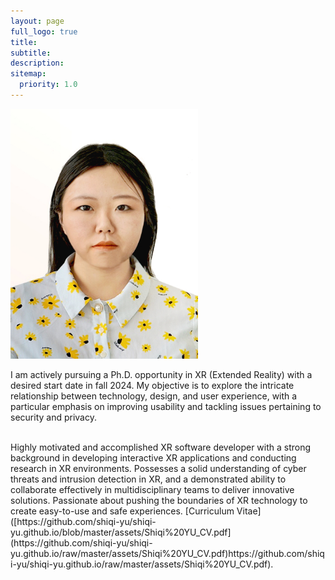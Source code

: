 ```yaml
---
layout: page
full_logo: true
title: 
subtitle: 
description:  
sitemap:
  priority: 1.0
---
```

<img src="assets/img/photo.jpg" alt="Your Name" style="width: 300px; height: 400px;">
<p class="describe-text">I am actively pursuing a Ph.D. opportunity in XR (Extended Reality) with a desired start date in fall 2024. My objective is to explore the intricate relationship between technology, design, and user experience, with a particular emphasis on improving usability and tackling issues pertaining to security and privacy.</p>
<br>
Highly motivated and accomplished XR software developer with a strong background in developing interactive XR applications and conducting research in XR environments. Possesses a solid understanding of cyber threats and intrusion detection in XR, and a demonstrated ability to collaborate effectively in multidisciplinary teams to deliver innovative solutions. Passionate about pushing the boundaries of XR technology to create easy-to-use and safe experiences. [Curriculum Vitae]([https://github.com/shiqi-yu/shiqi-yu.github.io/blob/master/assets/Shiqi%20YU_CV.pdf](https://github.com/shiqi-yu/shiqi-yu.github.io/raw/master/assets/Shiqi%20YU_CV.pdf)https://github.com/shiqi-yu/shiqi-yu.github.io/raw/master/assets/Shiqi%20YU_CV.pdf).



<br>
<br>
<br>
<br>
<br>
<br>
<br>
